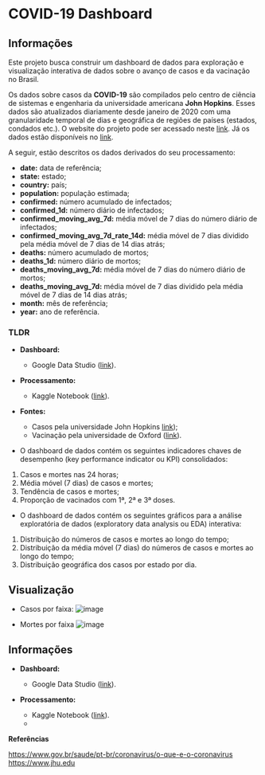 # COVID-19 Dashboard
## Informações

Este projeto busca construir um dashboard de dados para exploração e visualização interativa de dados sobre o avanço de casos e da vacinação no Brasil.


Os dados sobre casos da **COVID-19** são compilados pelo centro de ciência de sistemas e engenharia da universidade americana **John Hopkins**. Esses dados  são atualizados diariamente desde janeiro de 2020 com uma granularidade temporal de dias e geográfica de regiões de países (estados, condados etc.). O website do projeto pode ser acessado neste [link](https://systems.jhu.edu/research/public-health/ncov/). Já os dados estão disponíveis no [link](https://github.com/CSSEGISandData/COVID-19/tree/master/csse_covid_19_data/csse_covid_19_daily_reports).

A seguir, estão descritos os dados derivados do seu processamento:

* **date:** data de referência;
* **state:** estado;
* **country:** país;
* **population:** população estimada;
* **confirmed:** número acumulado de infectados;
* **confirmed_1d:** número diário de infectados;
* **confirmed_moving_avg_7d:** média móvel de 7 dias do número diário de infectados;
* **confirmed_moving_avg_7d_rate_14d:** média móvel de 7 dias dividido pela média móvel de 7 dias de 14 dias atrás;
* **deaths:** número acumulado de mortos;
* **deaths_1d:** número diário de mortos;
* **deaths_moving_avg_7d:** média móvel de 7 dias do número diário de mortos;
* **deaths_moving_avg_7d:** média móvel de 7 dias dividido pela média móvel de 7 dias de 14 dias atrás;
* **month:** mês de referência;
* **year:** ano de referência.

### TLDR

* **Dashboard:**
  * Google Data Studio ([link](https://lookerstudio.google.com/reporting/0d8db6f1-66d6-4dd9-a875-1aa9182712d4)).

* **Processamento:**
  * Kaggle Notebook ([link](https://www.kaggle.com/code/hellenpeixoto/covid-19?scriptVersionId=191724264)).

* **Fontes:**
  * Casos pela universidade John Hopkins [link](https:////www.jhu.edu/));
  * Vacinação pela universidade de Oxford ([link](https://www.bbc.com/portuguese/geral-54698507)).
 

* O dashboard de dados contém os seguintes indicadores chaves de desempenho (key performance indicator ou KPI) consolidados:
1. Casos e mortes nas 24 horas;
2. Média móvel (7 dias) de casos e mortes;
3. Tendência de casos e mortes;
4. Proporção de vacinados com 1ª, 2ª e 3ª doses.


* O dashboard de dados contém os seguintes gráficos para a análise exploratória de dados (exploratory data analysis ou EDA) interativa:
1. Distribuição do números de casos e mortes ao longo do tempo;
2. Distribuição da média móvel (7 dias) do números de casos e mortes ao longo do tempo;
3. Distribuição geográfica dos casos por estado por dia.

## Visualização
* Casos por faixa:
![image](https://github.com/user-attachments/assets/c6fb3549-adb3-49db-aa32-e1e8af60cfcb)

* Mortes por faixa
![image](https://github.com/user-attachments/assets/d680c52e-d42a-4d66-9670-79ad96b2bd3a)

## Informações
* **Dashboard:**
  * Google Data Studio ([link](https://lookerstudio.google.com/reporting/0d8db6f1-66d6-4dd9-a875-1aa9182712d4)).

* **Processamento:**
  * Kaggle Notebook ([link](https://www.kaggle.com/code/hellenpeixoto/covid-19?scriptVersionId=191724264)).
  * 
**Referências**

https://www.gov.br/saude/pt-br/coronavirus/o-que-e-o-coronavirus https://www.jhu.edu



